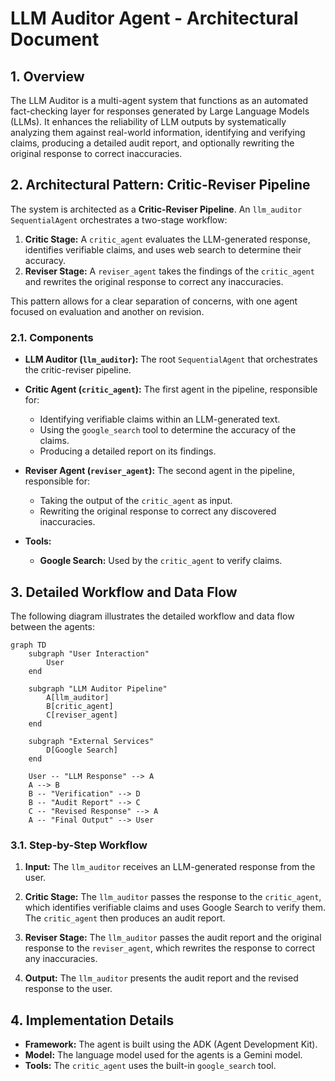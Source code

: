 # LLM Auditor Agent - Architectural Document

## 1. Overview

The LLM Auditor is a multi-agent system that functions as an automated fact-checking layer for responses generated by Large Language Models (LLMs). It enhances the reliability of LLM outputs by systematically analyzing them against real-world information, identifying and verifying claims, producing a detailed audit report, and optionally rewriting the original response to correct inaccuracies.

## 2. Architectural Pattern: Critic-Reviser Pipeline

The system is architected as a **Critic-Reviser Pipeline**. An `llm_auditor` `SequentialAgent` orchestrates a two-stage workflow:

1.  **Critic Stage:** A `critic_agent` evaluates the LLM-generated response, identifies verifiable claims, and uses web search to determine their accuracy.
2.  **Reviser Stage:** A `reviser_agent` takes the findings of the `critic_agent` and rewrites the original response to correct any inaccuracies.

This pattern allows for a clear separation of concerns, with one agent focused on evaluation and another on revision.

### 2.1. Components

*   **LLM Auditor (`llm_auditor`):** The root `SequentialAgent` that orchestrates the critic-reviser pipeline.

*   **Critic Agent (`critic_agent`):** The first agent in the pipeline, responsible for:
    *   Identifying verifiable claims within an LLM-generated text.
    *   Using the `google_search` tool to determine the accuracy of the claims.
    *   Producing a detailed report on its findings.

*   **Reviser Agent (`reviser_agent`):** The second agent in the pipeline, responsible for:
    *   Taking the output of the `critic_agent` as input.
    *   Rewriting the original response to correct any discovered inaccuracies.

*   **Tools:**
    *   **Google Search:** Used by the `critic_agent` to verify claims.

## 3. Detailed Workflow and Data Flow

The following diagram illustrates the detailed workflow and data flow between the agents:

```mermaid
graph TD
    subgraph "User Interaction"
        User
    end

    subgraph "LLM Auditor Pipeline"
        A[llm_auditor]
        B[critic_agent]
        C[reviser_agent]
    end

    subgraph "External Services"
        D[Google Search]
    end

    User -- "LLM Response" --> A
    A --> B
    B -- "Verification" --> D
    B -- "Audit Report" --> C
    C -- "Revised Response" --> A
    A -- "Final Output" --> User
```

### 3.1. Step-by-Step Workflow

1.  **Input:** The `llm_auditor` receives an LLM-generated response from the user.

2.  **Critic Stage:** The `llm_auditor` passes the response to the `critic_agent`, which identifies verifiable claims and uses Google Search to verify them. The `critic_agent` then produces an audit report.

3.  **Reviser Stage:** The `llm_auditor` passes the audit report and the original response to the `reviser_agent`, which rewrites the response to correct any inaccuracies.

4.  **Output:** The `llm_auditor` presents the audit report and the revised response to the user.

## 4. Implementation Details

*   **Framework:** The agent is built using the ADK (Agent Development Kit).
*   **Model:** The language model used for the agents is a Gemini model.
*   **Tools:** The `critic_agent` uses the built-in `google_search` tool.
